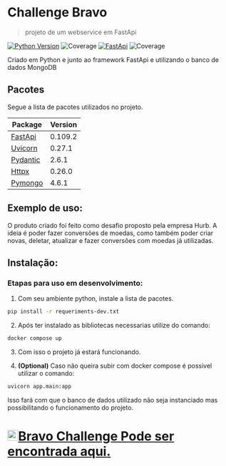# Challenge Bravo
> projeto de um webservice em FastApi

[![Python Version][python-image]][python-url]
![Coverage][mongodb-image]
[![FastApi][fastapi-image]][fastApi-url]
![Coverage][coverage-image]

Criado em Python e junto ao framework FastApi e utilizando o banco de dados MongoDB
## Pacotes

Segue a lista de pacotes utilizados no projeto.

Package                                      | Version  |
---------------------------------------------| ---------|
[FastApi][fastApi-url]                       | 0.109.2  |
[Uvicorn][uvicorn-url]                       | 0.27.1   |
[Pydantic][pydantic-url]                     | 2.6.1    |
[Httpx][httpxl-url]                          | 0.26.0   |
[Pymongo][pymongo-url]                       | 4.6.1    |


## Exemplo de uso:

O produto criado foi feito como desafio proposto pela empresa Hurb.
A ideia é poder fazer conversões de moedas, como também poder criar
novas, deletar, atualizar e fazer conversões com moedas já utilizadas.


## Instalação:

### Etapas para uso em desenvolvimento:
1. Com seu ambiente python, instale a lista de pacotes.
```sh
pip install -r requeriments-dev.txt
```
2. Após ter instalado as bibliotecas necessarias utilize do comando:
```sh
docker compose up
```
3. Com isso o projeto já estará funcionando.

4. <b>(Optional)</b> Caso não queira subir com docker compose é possivel utilizar o comando:
```sh
uvicorn app.main:app
```
Isso fará com que o banco de dados utilizado não seja instanciado mas possibilitando o funcionamento do projeto.


# <img src="https://avatars1.githubusercontent.com/u/7063040?v=4&s=200.jpg" alt="Hurb" width="24" /><a href="https://github.com/hurbcom/challenge-bravo">Bravo Challenge Pode ser encontrada aqui.</a>

<!-- Markdown link & img dfn's -->
[python-image]: https://img.shields.io/badge/python-3670A0?style=for-the-badge&logo=python&logoColor=ffdd54
[python-url]: https://www.python.org/
[fastApi-image]: https://img.shields.io/badge/FastAPI-005571?style=for-the-badge&logo=fastapi
[mongodb-image]: https://img.shields.io/badge/MongoDB-%234ea94b.svg?style=for-the-badge&logo=mongodb&logoColor=white
[fastApi-url]: https://fastapi.tiangolo.com/
[uvicorn-url]: https://www.uvicorn.org/
[pydantic-url]: https://docs.pydantic.dev/latest/
[httpxl-url]: https://www.python-httpx.org/
[pymongo-url]: https://www.mongodb.com/docs/drivers/pymongo/
[fastapi-image]: https://img.shields.io/badge/FastAPI-005571?style=for-the-badge&logo=fastapi
[coverage-image]: https://coverage-badge.samuelcolvin.workers.dev/tiangolo/fastapi.svg
